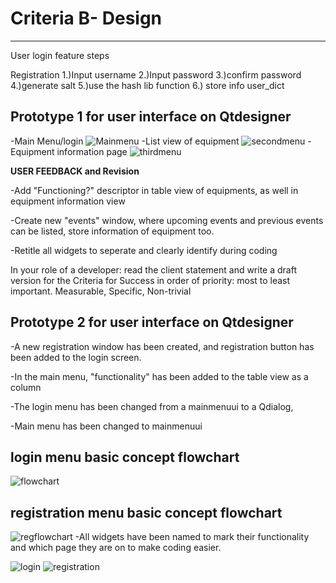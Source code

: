 
# Criteria B- Design
---------------
User login feature steps

Registration
1.)Input username
2.)Input password
3.)confirm password
4.)generate salt
5.)use the hash lib function
6.) store info user_dict

## Prototype 1 for user interface on Qtdesigner
-Main Menu/login
![Mainmenu](Mainwindow.png.png)
-List view of equipment
![secondmenu](seconwindow.png.png)
-Equipment information page
![thirdmenu](thirdwindow.png.png)

**USER FEEDBACK and Revision**

-Add "Functioning?" descriptor in table view of equipments, as well in equipment information view

-Create new "events" window, where upcoming events and previous events can be listed, store information of equipment too.

-Retitle all widgets to seperate and clearly identify during coding

In your role of a developer: read the client statement and write a draft version for the Criteria for Success in order of priority: most to least important.  Measurable, Specific, Non-trivial

## Prototype 2 for user interface on Qtdesigner

-A new registration window has been created, and registration button has been added to the login screen.

-In the main menu, "functionality" has been added to the table view as a column

-The login menu has been changed from a mainmenuui to a Qdialog, 

-Main menu has been changed to mainmenuui 
## login menu basic concept flowchart
![flowchart](loginflowchart.png)

## registration menu basic concept flowchart
![regflowchart](registration.png)
-All widgets have been named to mark their functionality and which page they are on to make coding easier.

![login](actuallogin.png)
![registration](loginmenuprot2.png)
